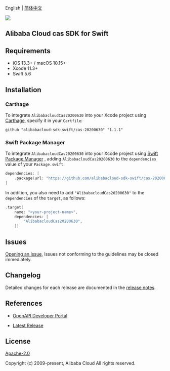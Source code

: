 English | [简体中文](README-CN.md)

![](https://aliyunsdk-pages.alicdn.com/icons/AlibabaCloud.svg)

## Alibaba Cloud cas SDK for Swift

## Requirements

- iOS 13.3+ / macOS 10.15+
- Xcode 11.3+
- Swift 5.6

## Installation

### Carthage

To integrate `AlibabacloudCas20200630` into your Xcode project using [Carthage](https://github.com/Carthage/Carthage), specify it in your `Cartfile`:

```ogdl
github "alibabacloud-sdk-swift/cas-20200630" "1.1.1"
```

### Swift Package Manager

To integrate `AlibabacloudCas20200630` into your Xcode project using [Swift Package Manager](https://swift.org/package-manager/) , adding `AlibabacloudCas20200630` to the `dependencies` value of your `Package.swift`.

```swift
dependencies: [
    .package(url: "https://github.com/alibabacloud-sdk-swift/cas-20200630.git", from: "1.1.1")
]
```

In addition, you also need to add `"AlibabacloudCas20200630"` to the `dependencies` of the `target`, as follows:

```swift
.target(
    name: "<your-project-name>",
    dependencies: [
        "AlibabacloudCas20200630",
    ])
```

## Issues

[Opening an Issue](https://github.com/alibabacloud-sdk-swift/cas-20200630/issues/new), Issues not conforming to the guidelines may be closed immediately.

## Changelog

Detailed changes for each release are documented in the [release notes](./ChangeLog.txt).

## References

* [OpenAPI Developer Portal](https://next.api.alibabacloud.com/home)
- [Latest Release](https://github.com/alibabacloud-sdk-swift/cas-20200630)

## License

[Apache-2.0](http://www.apache.org/licenses/LICENSE-2.0)

Copyright (c) 2009-present, Alibaba Cloud All rights reserved.
